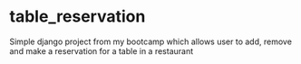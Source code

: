 # table_reservation
Simple django project from my bootcamp which allows user to add, remove and make a reservation for a table in a restaurant
